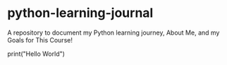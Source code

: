 # python-learning-journal
A repository to document my Python learning journey, 
About Me, and my
Goals for This Course!

print("Hello World")
